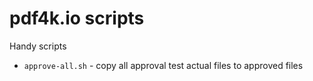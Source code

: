 # pdf4k.io scripts

Handy scripts

- `approve-all.sh` - copy all approval test actual files to approved files